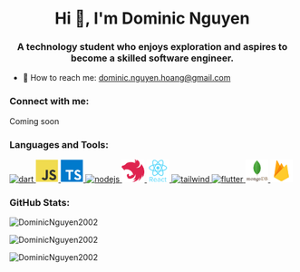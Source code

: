 <h1 align="center">Hi 👋, I'm Dominic Nguyen</h1>
<h3 align="center">A technology student who enjoys exploration and aspires to become a skilled software engineer.</h3>

- 💬 How to reach me: <dominic.nguyen.hoang@gmail.com>

<h3 align="left">Connect with me:</h3>
<p align="left">Coming soon</p>

<h3 align="left">Languages and Tools:</h3>

<p align="left">

  <a href="https://dart.dev" target="_blank" rel="noreferrer">
  <img src="https://www.vectorlogo.zone/logos/dartlang/dartlang-icon.svg" alt="dart" width="40" height="40"/>
  </a>
  <a href="https://developer.mozilla.org/en-US/docs/Web/JavaScript" target="_blank">
    <img src="https://raw.githubusercontent.com/devicons/devicon/master/icons/javascript/javascript-original.svg" alt="javascript" width="40" height="40" />
  </a>
  <a href="https://www.typescriptlang.org/" target="_blank">
    <img src="https://raw.githubusercontent.com/devicons/devicon/master/icons/typescript/typescript-original.svg" alt="typescript" width="40" height="40" />
  </a>
  <a href="https://nodejs.org/" target="_blank">
    <img src="https://avatars.githubusercontent.com/u/9950313?s=200&v=4" alt="nodejs" width="40" height="40" />
  </a>
  <a href="https://nestjs.com/" target="_blank">
    <img src="https://raw.githubusercontent.com/devicons/devicon/master/icons/nestjs/nestjs-original.svg" alt="nestjs" width="40" height="40" />
  </a>
  <a href="https://reactjs.org/" target="_blank">
    <img src="https://raw.githubusercontent.com/devicons/devicon/master/icons/react/react-original-wordmark.svg" alt="react" width="40" height="40" />
  </a>
  <a href="https://tailwindcss.com/" target="_blank" rel="noreferrer">
  <img src="https://www.vectorlogo.zone/logos/tailwindcss/tailwindcss-icon.svg" alt="tailwind" width="40" height="40"/> </a>
  <a href="https://flutter.dev/" target="_blank">
    <img src="https://avatars.githubusercontent.com/u/14101776?s=200&v=4" alt="flutter" width="40" height="40"/>
  </a>
  <a href="https://www.mongodb.com/" target="_blank" rel="noreferrer">
  <img src="https://raw.githubusercontent.com/devicons/devicon/master/icons/mongodb/mongodb-original-wordmark.svg" alt="mongodb" width="40" height="40"/>
  </a>
  <a href="https://firebase.google.com/" target="_blank" rel="noreferrer">
  <img src="https://raw.githubusercontent.com/github/explore/80688e429a7d4ef2fca1e82350fe8e3517d3494d/topics/firebase/firebase.png" alt="firebase" width="40" height="40"/>
  </a>
</p>

<h3 align="left">GitHub Stats:</h3>

<p align="left">
<img src="https://github-readme-stats.vercel.app/api/top-langs/?username=DominicNguyen2002&theme=light&hide_border=false&include_all_commits=true&count_private=true&layout=compact" alt="DominicNguyen2002"/>
</p>

<p align="left">
<img src="https://github-readme-stats.vercel.app/api?username=DominicNguyen2002&show_icons=true&locale=en" alt="DominicNguyen2002" />
</p>

<p align="left">
<img src="https://github-readme-streak-stats.herokuapp.com/?user=DominicNguyen2002&" alt="DominicNguyen2002" />
</p>
